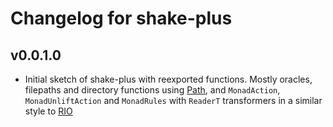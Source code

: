 # Changelog for shake-plus

## v0.0.1.0

* Initial sketch of shake-plus with reexported functions. Mostly oracles,
  filepaths and directory functions using
  [Path](https://hackage.haskell.org/package/path), and `MonadAction`,
  `MonadUnliftAction` and `MonadRules` with `ReaderT` transformers in a similar
  style to [RIO](https://hackage.haskell.org/package/rio)
